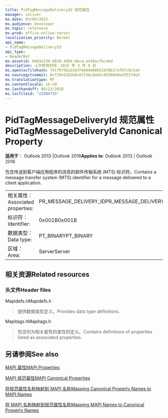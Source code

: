 ```yaml
---
title: PidTagMessageDeliveryId 规范属性
manager: soliver
ms.date: 03/09/2015
ms.audience: Developer
ms.topic: reference
ms.prod: office-online-server
localization_priority: Normal
api_name:
- PidTagMessageDeliveryId
api_type:
- HeaderDef
ms.assetid: 0483a239-d820-4d9d-b6ca-e438acfbc4ed
description: 上次修改时间：2015 年 3 月 9 日
ms.openlocfilehash: 7417975ba2263f4604d08b51d70b17af07c8c5a9
ms.sourcegitcommit: 0cf39e5382b8c6f236c8a63c6036849ed3527ded
ms.translationtype: MT
ms.contentlocale: zh-CN
ms.lasthandoff: 08/23/2018
ms.locfileid: "22584735"
---
```

# <a name="pidtagmessagedeliveryid-canonical-property"></a><span data-ttu-id="c04a9-103">PidTagMessageDeliveryId 规范属性</span><span class="sxs-lookup"><span data-stu-id="c04a9-103">PidTagMessageDeliveryId Canonical Property</span></span>

  
  
<span data-ttu-id="c04a9-104">**适用于**： Outlook 2013 |Outlook 2016</span><span class="sxs-lookup"><span data-stu-id="c04a9-104">**Applies to**: Outlook 2013 | Outlook 2016</span></span> 
  
<span data-ttu-id="c04a9-105">包含传送到客户端应用程序的消息的邮件传输系统 (MTS) 标识符。</span><span class="sxs-lookup"><span data-stu-id="c04a9-105">Contains a message transfer system (MTS) identifier for a message delivered to a client application.</span></span>
  
|||
|:-----|:-----|
|<span data-ttu-id="c04a9-106">相关属性：</span><span class="sxs-lookup"><span data-stu-id="c04a9-106">Associated properties:</span></span>  <br/> |<span data-ttu-id="c04a9-107">PR_MESSAGE_DELIVERY_ID</span><span class="sxs-lookup"><span data-stu-id="c04a9-107">PR_MESSAGE_DELIVERY_ID</span></span>  <br/> |
|<span data-ttu-id="c04a9-108">标识符：</span><span class="sxs-lookup"><span data-stu-id="c04a9-108">Identifier:</span></span>  <br/> |<span data-ttu-id="c04a9-109">0x001B</span><span class="sxs-lookup"><span data-stu-id="c04a9-109">0x001B</span></span>  <br/> |
|<span data-ttu-id="c04a9-110">数据类型：</span><span class="sxs-lookup"><span data-stu-id="c04a9-110">Data type:</span></span>  <br/> |<span data-ttu-id="c04a9-111">PT_BINARY</span><span class="sxs-lookup"><span data-stu-id="c04a9-111">PT_BINARY</span></span>  <br/> |
|<span data-ttu-id="c04a9-112">区域：</span><span class="sxs-lookup"><span data-stu-id="c04a9-112">Area:</span></span>  <br/> |<span data-ttu-id="c04a9-113">Server</span><span class="sxs-lookup"><span data-stu-id="c04a9-113">Server</span></span>  <br/> |
   
## <a name="related-resources"></a><span data-ttu-id="c04a9-114">相关资源</span><span class="sxs-lookup"><span data-stu-id="c04a9-114">Related resources</span></span>

### <a name="header-files"></a><span data-ttu-id="c04a9-115">头文件</span><span class="sxs-lookup"><span data-stu-id="c04a9-115">Header files</span></span>

<span data-ttu-id="c04a9-116">Mapidefs.h</span><span class="sxs-lookup"><span data-stu-id="c04a9-116">Mapidefs.h</span></span>
  
> <span data-ttu-id="c04a9-117">提供数据类型定义。</span><span class="sxs-lookup"><span data-stu-id="c04a9-117">Provides data type definitions.</span></span>
    
<span data-ttu-id="c04a9-118">Mapitags.h</span><span class="sxs-lookup"><span data-stu-id="c04a9-118">Mapitags.h</span></span>
  
> <span data-ttu-id="c04a9-119">包含列为相关属性的属性的定义。</span><span class="sxs-lookup"><span data-stu-id="c04a9-119">Contains definitions of properties listed as associated properties.</span></span>
    
## <a name="see-also"></a><span data-ttu-id="c04a9-120">另请参阅</span><span class="sxs-lookup"><span data-stu-id="c04a9-120">See also</span></span>



[<span data-ttu-id="c04a9-121">MAPI 属性</span><span class="sxs-lookup"><span data-stu-id="c04a9-121">MAPI Properties</span></span>](mapi-properties.md)
  
[<span data-ttu-id="c04a9-122">MAPI 规范属性</span><span class="sxs-lookup"><span data-stu-id="c04a9-122">MAPI Canonical Properties</span></span>](mapi-canonical-properties.md)
  
[<span data-ttu-id="c04a9-123">将规范属性名称映射到 MAPI 名称</span><span class="sxs-lookup"><span data-stu-id="c04a9-123">Mapping Canonical Property Names to MAPI Names</span></span>](mapping-canonical-property-names-to-mapi-names.md)
  
[<span data-ttu-id="c04a9-124">将 MAPI 名称映射到规范属性名称</span><span class="sxs-lookup"><span data-stu-id="c04a9-124">Mapping MAPI Names to Canonical Property Names</span></span>](mapping-mapi-names-to-canonical-property-names.md)

